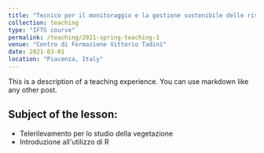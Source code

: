 ```yaml
---
title: "Tecnico per il monitoraggio e la gestione sostenibile delle risorse idriche"
collection: teaching
type: "IFTS course"
permalink: /teaching/2021-spring-teaching-1
venue: "Centro di Formazione Vittorio Tadini"
date: 2021-03-01
location: "Piacenza, Italy"
---
```


This is a description of a teaching experience. You can use markdown like any other post.

## Subject of the lesson: 
* Telerilevamento per lo studio della vegetazione
* Introduzione all'utilizzo di R



